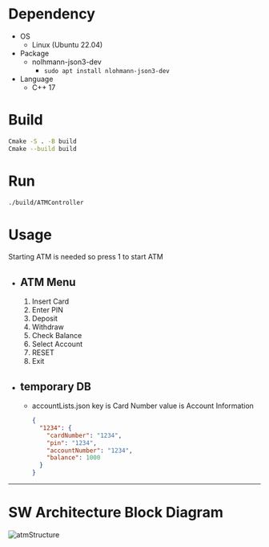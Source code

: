 # Dependency

- OS
  - Linux (Ubuntu 22.04)
- Package
  - nolhmann-json3-dev
    - `sudo apt install nlohmann-json3-dev`
- Language
  - C++ 17

# Build

``` bash
Cmake -S . -B build
Cmake --build build
```

# Run

``` bash
./build/ATMController
```

# Usage

Starting ATM is needed so press 1 to start ATM

- ## ATM Menu

  1. Insert Card
  2. Enter PIN
  3. Deposit
  4. Withdraw
  5. Check Balance
  6. Select Account
  7. RESET
  6. Exit

- ## temporary DB
  - accountLists.json
    key is Card Number
    value is Account Information
    ``` json
    {
      "1234": {
        "cardNumber": "1234",
        "pin": "1234",
        "accountNumber": "1234",
        "balance": 1000
      }
    }
    ```

---

# SW Architecture Block Diagram

![atmStructure](https://github.com/user-attachments/assets/dea86ab3-000c-4bdb-bb1b-191dba5df081)
